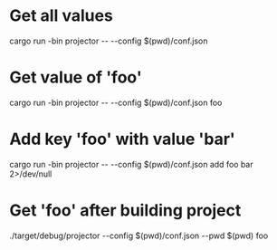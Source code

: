 # Get all values

cargo run -bin projector -- --config $(pwd)/conf.json

# Get value of 'foo'

cargo run -bin projector -- --config $(pwd)/conf.json foo

# Add key 'foo' with value 'bar'

cargo run -bin projector -- --config $(pwd)/conf.json add foo bar 2>/dev/null

# Get 'foo' after building project

./target/debug/projector --config $(pwd)/conf.json --pwd $(pwd) foo
